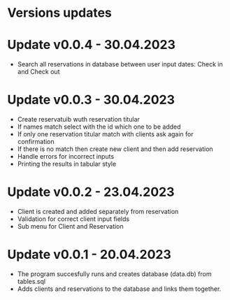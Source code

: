  # Versions updates
 
# Update v0.0.4 - 30.04.2023
- Search all reservations in database between user input dates: Check in and Check out

# Update v0.0.3 - 30.04.2023
- Create reservatuib wuth reservation titular
- If names match select with the id which one to be added
- If only one reservation titular match with clients ask again for confirmation
- If there is no match then create new client and then add reservation
- Handle errors for incorrect inputs
- Printing the results in tabular style

# Update v0.0.2 - 23.04.2023
- Client is created and added separately from reservation
- Validation for correct client input fields
- Sub menu for Client and Reservation

# Update v0.0.1 - 20.04.2023
- The program succesfully runs and creates database (data.db) from tables.sql 
- Adds clients and reservations to the database and links them together.
